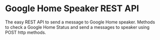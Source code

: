 # Google Home Speaker REST API

The easy REST API to send a message to Google Home speaker. Methods to check a Google Home Status and send a messages
to speaker using POST http methods.

